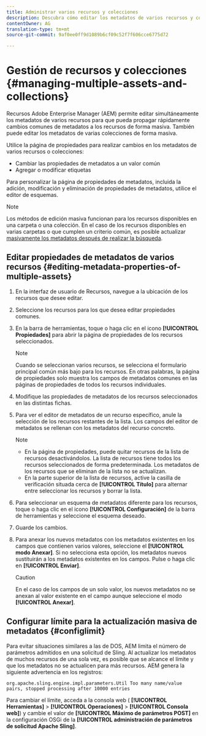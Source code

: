 ```yaml
---
title: Administrar varios recursos y colecciones
description: Descubra cómo editar los metadatos de varios recursos y colecciones simultáneamente para propagar rápidamente los cambios comunes de metadatos.
contentOwner: AG
translation-type: tm+mt
source-git-commit: 9af0ee0ff9d1089b6cf09c52f7f606cce6775d72

---
```



# Gestión de recursos y colecciones {#managing-multiple-assets-and-collections}

Recursos Adobe Enterprise Manager (AEM) permite editar simultáneamente los metadatos de varios recursos para que pueda propagar rápidamente cambios comunes de metadatos a los recursos de forma masiva. También puede editar los metadatos de varias colecciones de forma masiva.

Utilice la página de propiedades para realizar cambios en los metadatos de varios recursos o colecciones:

* Cambiar las propiedades de metadatos a un valor común
* Agregar o modificar etiquetas

Para personalizar la página de propiedades de metadatos, incluida la adición, modificación y eliminación de propiedades de metadatos, utilice el editor de esquemas.

>[!NOTE]
>
>Los métodos de edición masiva funcionan para los recursos disponibles en una carpeta o una colección. En el caso de los recursos disponibles en varias carpetas o que cumplen un criterio común, es posible actualizar [masivamente los metadatos después de realizar la búsqueda](search-assets.md#metadataupdates).

## Editar propiedades de metadatos de varios recursos {#editing-metadata-properties-of-multiple-assets}

1. En la interfaz de usuario de Recursos, navegue a la ubicación de los recursos que desee editar.
1. Seleccione los recursos para los que desea editar propiedades comunes.
1. En la barra de herramientas, toque o haga clic en el icono **[!UICONTROL Propiedades]** para abrir la página de propiedades de los recursos seleccionados.

   >[!NOTE]
   >
   >Cuando se seleccionan varios recursos, se selecciona el formulario principal común más bajo para los recursos. En otras palabras, la página de propiedades solo muestra los campos de metadatos comunes en las páginas de propiedades de todos los recursos individuales.

1. Modifique las propiedades de metadatos de los recursos seleccionados en las distintas fichas.
1. Para ver el editor de metadatos de un recurso específico, anule la selección de los recursos restantes de la lista. Los campos del editor de metadatos se rellenan con los metadatos del recurso concreto.

   >[!NOTE]
   >
   >* En la página de propiedades, puede quitar recursos de la lista de recursos desactivándolos. La lista de recursos tiene todos los recursos seleccionados de forma predeterminada. Los metadatos de los recursos que se eliminan de la lista no se actualizan.
   >* En la parte superior de la lista de recursos, active la casilla de verificación situada cerca de **[!UICONTROL Título]** para alternar entre seleccionar los recursos y borrar la lista.


1. Para seleccionar un esquema de metadatos diferente para los recursos, toque o haga clic en el icono **[!UICONTROL Configuración]** de la barra de herramientas y seleccione el esquema deseado.
1. Guarde los cambios.
1. Para anexar los nuevos metadatos con los metadatos existentes en los campos que contienen varios valores, seleccione el **[!UICONTROL modo Anexar]**. Si no selecciona esta opción, los metadatos nuevos sustituirán a los metadatos existentes en los campos. Pulse o haga clic en **[!UICONTROL Enviar]**.

   >[!CAUTION]
   >
   >En el caso de los campos de un solo valor, los nuevos metadatos no se anexan al valor existente en el campo aunque seleccione el modo **[!UICONTROL Anexar]**.

## Configurar límite para la actualización masiva de metadatos {#configlimit}

Para evitar situaciones similares a las de DOS, AEM limita el número de parámetros admitidos en una solicitud de Sling. Al actualizar los metadatos de muchos recursos de una sola vez, es posible que se alcance el límite y que los metadatos no se actualicen para más recursos. AEM genera la siguiente advertencia en los registros:

`org.apache.sling.engine.impl.parameters.Util Too many name/value pairs, stopped processing after 10000 entries`

Para cambiar el límite, acceda a la consola web ( **[!UICONTROL Herramientas]** > **[!UICONTROL Operaciones]** > **[!UICONTROL Consola web]**) y cambie el valor de **[!UICONTROL Máximo de parámetros POST]** en la configuración OSGi de la **[!UICONTROL administración de parámetros de solicitud Apache Sling]**.

